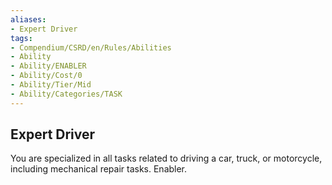 ```yaml
---
aliases:
- Expert Driver
tags:
- Compendium/CSRD/en/Rules/Abilities
- Ability
- Ability/ENABLER
- Ability/Cost/0
- Ability/Tier/Mid
- Ability/Categories/TASK
---
```


  
## Expert Driver  
You are specialized in all tasks related to driving a car, truck, or motorcycle, including mechanical repair tasks. Enabler. 